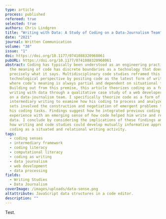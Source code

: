 ```yaml
---
type: article
process: published
refereed: true
selected: true
authors: Chris Lindgren
title: "Writing with Data: A Study of Coding on a Data-Journalism Team"
date: "2021"
journal: Written Communication
volume: "38"
issue: "1"
doi: https://doi.org/10.1177/0741088320968061
pubURL: https://doi.org/10.1177/0741088320968061
abstract: Coding has typically been understood as an engineering practice, where
  the meaning of code has discrete boundaries as a technology that does
  precisely what it says. Multidisciplinary code studies reframed this
  technological perspective by positing code as the latest form of writing,
  where code’s meaning is always partial and dependent on situational factors.
  Building out from this premise, this article theorizes coding as a form of
  writing with data through a qualitative case study of a web developer’s coding
  on a data-journalism team. I specifically theorize code as a form of
  intermediary writing to examine how his coding to process and analyze data
  sets involved the construction and negotiation of emergent problems throughout
  his coding tasks. Findings suggest how he integrated previous coding
  experience with an emerging sense of how code helped him write and revise the
  data. I conclude by considering the implications of these findings and discuss
  how writing and code studies could develop mutually informative approaches to
  coding as a situated and relational writing activity.
tags:
  - coding senses
  - intermediary framework
  - coding literacy
  - computational literacy
  - coding as writing
  - data journalism
  - web development
  - data processing
fields:
  - Writing Studies
  - Data Journalism
coverImage: /images/uploads/data-sense.png
altattribute: JavaScript data structures in a code editor.
description: ""
---
```


Test.
